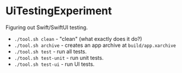 # UiTestingExperiment

Figuring out Swift/SwiftUI testing.

* `./tool.sh clean` - "clean" (what exactly does it do?)
* `./tool.sh archive` - creates an app archive at `build/app.xarchive`
* `./tool.sh test` - run all tests.
* `./tool.sh test-unit` - run unit tests.
* `./tool.sh test-ui` - run UI tests.
